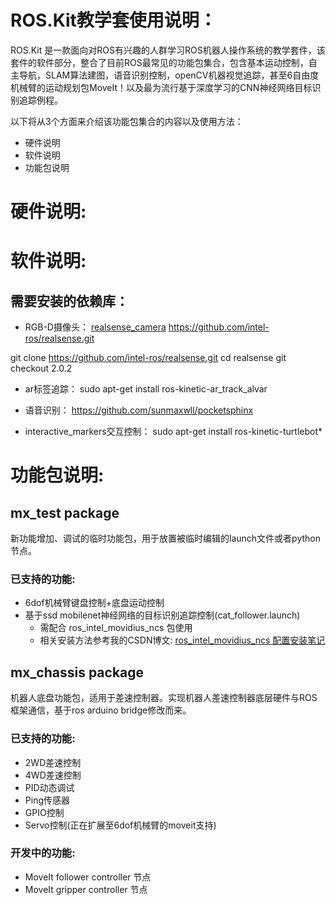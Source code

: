# ROS.Kit教学套使用说明：
ROS.Kit 是一款面向对ROS有兴趣的人群学习ROS机器人操作系统的教学套件，该套件的软件部分，整合了目前ROS最常见的功能包集合，包含基本运动控制，自主导航，SLAM算法建图，语音识别控制，openCV机器视觉追踪，甚至6自由度机械臂的运动规划包MoveIt！以及最为流行基于深度学习的CNN神经网络目标识别追踪例程。 

以下将从3个方面来介绍该功能包集合的内容以及使用方法：
* 硬件说明 
* 软件说明 
* 功能包说明 

# 硬件说明: 

# 软件说明:
## 需要安装的依赖库：
* RGB-D摄像头：
[realsense_camera](http://wiki.ros.org/realsense_camera)
https://github.com/intel-ros/realsense.git

git clone https://github.com/intel-ros/realsense.git
cd  realsense
git checkout 2.0.2

* ar标签追踪：
sudo apt-get install ros-kinetic-ar_track_alvar

* 语音识别：
https://github.com/sunmaxwll/pocketsphinx 

* interactive_markers交互控制：
sudo apt-get install ros-kinetic-turtlebot*

# 功能包说明:

## mx_test package
新功能增加、调试的临时功能包，用于放置被临时编辑的launch文件或者python节点。 
### 已支持的功能: 
* 6dof机械臂键盘控制+底盘运动控制 
* 基于ssd mobilenet神经网络的目标识别追踪控制(cat_follower.launch) 
    * 需配合 ros_intel_movidius_ncs 包使用 
    * 相关安装方法参考我的CSDN博文: [ros_intel_movidius_ncs 配置安装笔记](http://blog.csdn.net/pcyouid/article/details/79129006)

## mx_chassis package 
机器人底盘功能包，适用于差速控制器。实现机器人差速控制器底层硬件与ROS框架通信，基于ros arduino bridge修改而来。 
### 已支持的功能: 
* 2WD差速控制 
* 4WD差速控制 
* PID动态调试 
* Ping传感器 
* GPIO控制 
* Servo控制(正在扩展至6dof机械臂的moveit支持) 

### 开发中的功能: 
* MoveIt follower controller 节点 
* MoveIt gripper controller 节点 





















